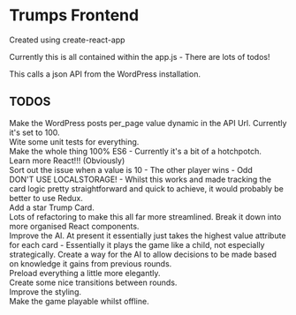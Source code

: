 # Trumps Frontend

Created using create-react-app

Currently this is all contained within the app.js - There are lots of todos!

This calls a json API from the WordPress installation.

## TODOS

Make the WordPress posts per_page value dynamic in the API Url. Currently it's set to 100.  
Wite some unit tests for everything.   
Make the whole thing 100% ES6 - Currently it's a bit of a hotchpotch.   
Learn more React!!! (Obviously)    
Sort out the issue when a value is 10 - The other player wins - Odd   
DON'T USE LOCALSTORAGE! - Whilst this works and made tracking the card logic pretty straightforward and quick to achieve, it would probably be better to use Redux.   
Add a star Trump Card.   
Lots of refactoring to make this all far more streamlined. 
Break it down into more organised React components.   
Improve the AI. At present it essentially just takes the highest value attribute for each card - Essentially it plays the game like a child, not especially strategically. Create a way for the AI to allow decisions to be made based on knowledge it gains from previous rounds.    
Preload everything a little more elegantly.   
Create some nice transitions between rounds.   
Improve the styling.   
Make the game playable whilst offline.    
